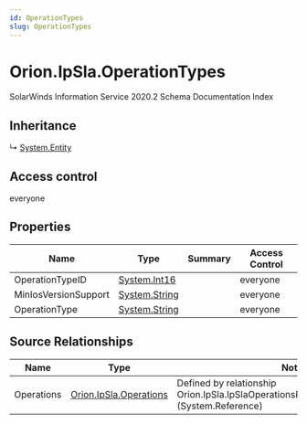 ```yaml
---
id: OperationTypes
slug: OperationTypes
---
```


# Orion.IpSla.OperationTypes

SolarWinds Information Service 2020.2 Schema Documentation Index

## Inheritance

↳ [System.Entity](./../System/Entity)

## Access control

everyone

## Properties

| Name | Type | Summary | Access Control |
| ------ | ------ | ------ | ------ |
| OperationTypeID | [System.Int16](https://docs.microsoft.com/en-us/dotnet/api/system.int16) |  | everyone |
| MinIosVersionSupport | [System.String](https://docs.microsoft.com/en-us/dotnet/api/system.string) |  | everyone |
| OperationType | [System.String](https://docs.microsoft.com/en-us/dotnet/api/system.string) |  | everyone |

## Source Relationships

| Name | Type | Notes |
| ------ | ------ | ------ |
| Operations | [Orion.IpSla.Operations](./../Orion.IpSla/Operations) | Defined by relationship Orion.IpSla.IpSlaOperationsReferencesOperationTypes (System.Reference) |

